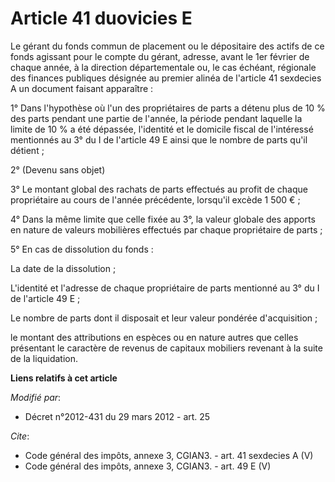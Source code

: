# Article 41 duovicies E

Le gérant du fonds commun de placement ou le dépositaire des actifs de ce fonds agissant pour le compte du gérant, adresse,
avant le 1er février de chaque année, à la direction départementale ou, le cas échéant, régionale des finances publiques
désignée au premier alinéa de l'article 41 sexdecies A un document faisant apparaître : 

1° Dans l'hypothèse où l'un des propriétaires de parts a détenu plus de 10 % des parts pendant une partie de l'année, la
période pendant laquelle la limite de 10 % a été dépassée, l'identité et le domicile fiscal de l'intéressé mentionnés au 3°
du I de l'article 49 E ainsi que le nombre de parts qu'il détient ; 

2° (Devenu sans objet) 

3° Le montant global des rachats de parts effectués au profit de chaque propriétaire au cours de l'année précédente,
lorsqu'il excède 1 500 € ; 

4° Dans la même limite que celle fixée au 3°, la valeur globale des apports en nature de valeurs mobilières effectués par
chaque propriétaire de parts ; 

5° En cas de dissolution du fonds : 

La date de la dissolution ; 

L'identité et l'adresse de chaque propriétaire de parts mentionné au 3° du I de l'article 49 E ; 

Le nombre de parts dont il disposait et leur valeur pondérée d'acquisition ; 

le montant des attributions en espèces ou en nature autres que celles présentant le caractère de revenus de capitaux
mobiliers revenant à la suite de la liquidation.

**Liens relatifs à cet article**

_Modifié par_:

  - Décret n°2012-431  du 29 mars 2012 - art. 25

_Cite_:

  - Code général des impôts, annexe 3, CGIAN3. - art. 41 sexdecies A (V)
  - Code général des impôts, annexe 3, CGIAN3. - art. 49 E (V)
